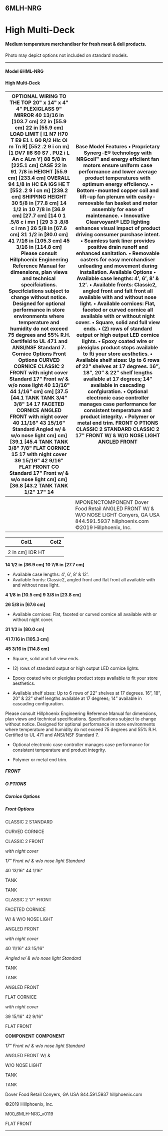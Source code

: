 
## 6MLH-NRG

# High Multi-Deck

#### Medium temperature merchandiser for fresh meat & deli products.

Photo may depict options not included on standard models.



-----


#### Model 6HML-NRG
#### High Multi-Deck


|OPTIONAL WIRING TO THE TOP 20" x 14" x 4" 4" PLEXIGLASS 9" MIRROR 40 13/16 in [103.7 cm] 22 in [55.9 cm] 22 in [55.9 cm] LOAD LIMIT [ I1 N7 H70 T E9 E1 I. G0 R/2 HIc Oi m Tn R] [552 .2 9 i cn m] [1 DV7 II6 S0 S7 . PU2 i L An c ALm Y] 88 5/8 in [225.1 cm] CASE 22 in 91 7/8 in HEIGHT [55.9 cm] [233.4 cm] OVERALL 94 1/8 in HC EA IGS HE T [552 .2 9 i cn m] [239.2 cm] SHIPPING HEIGHT 30 5/8 in [77.8 cm] 14 1/2 in 10 7/8 in [36.9 cm] [27.7 cm] [14 0 1 .5/8 c i mn ] [29 3 3 .8/8 c i mn ] 26 5/8 in [67.6 cm] 31 1/2 in [80.0 cm] 41 7/16 in [105.3 cm] 45 3/16 in [114.8 cm] Please consult Hillphoenix Engineering Reference Manual for dimensions, plan views and technical specifciations. Specifciations subject to change without notice. Designed for optional performance in store environments where temperature and humidity do not exceed 75 degrees and 55% R.H. Certifeid to UL 471 and ANSI/NSF Standard 7. Cornice Options Front Options CURVED CORNICE CLASSIC 2 FRONT with night cover Standard 17” Front w/ & w/o nose light 40 13/16" 44 1/16" cm] cm] [37.5 [44.1 TANK TANK 3/4" 3/8" 14 17 FACETED CORNICE ANGLED FRONT with night cover 40 11/16" 43 15/16" Standard Angled w/ & w/o nose light cm] cm] [39.1 [45.4 TANK TANK 3/8" 7/8" FLAT CORNICE 15 17 with night cover 39 15/16" 42 9/16" FLAT FRONT CO Standard 17” Front w/ & w/o nose light cm] cm] [36.8 [43.2 TANK TANK 1/2" 17" 14|Base Model Features • Proprietary Synerg-E® technology with NRGcoil™ and energy effciient fan motors ensure uniform case performance and lower average product temperatures with optimum energy effciiency. • Bottom-mounted copper coil and lift-up fan plenum with easily-removable fan basket and motor assembly for ease of maintenance. • Innovative Clearvoyant® LED lighting enhances visual impact of product driving consumer purchase intent. • Seamless tank liner provides positive drain runoff and enhanced sanitation. • Removable casters for easy merchandiser unloading and movement during installation. Available Options • Available case lengths: 4’, 6’, 8’ & 12’. • Available fronts: Classic2, angled front and falt front all available with and without nose light. • Available cornices: Flat, faceted or curved cornice all available with or without night cover. • Square, solid and full view ends. • (2) rows of standard output or high output LED cornice lights. • Epoxy coated wire or plexiglas product stops available to fti your store aesthetics. • Available shelf sizes: Up to 6 rows of 22” shelves at 17 degrees. 16”, 18”, 20” & 22” shelf lengths available at 17 degrees; 14” available in cascading confgiuration. • Optional electronic case controller manages case performance for consistent temperature and product integrity. • Polymer or metal end trim. FRONT O PTIONS CLASSIC 2 STANDARD CLASSIC 2 17" FRONT W/ & W/O NOSE LIGHT ANGLED FRONT|
|---|---|
|||
||MPONENCTOMPONENT Dover Food Retail ANGLED FRONT W/ & W/O NOSE LIGHT Conyers, GA USA 844.591.5937 hillphoenix.com ©2019 Hillphoenix, Inc.|

|Col1|Col2|
|---|---|
|||
|2 in cm] IOR HT||


**14 1/2 in**
**[36.9 cm]** **10 7/8 in**
**[27.7 cm]**

- Available case lengths: 4’, 6’, 8’ & 12’.
- Available fronts: Classic2, angled front and flat front all
available with and without nose light.

**4 1/8 in**
**[10.5 cm]** **9 3/8 in**
**[23.8 cm]**

**26 5/8 in**
**[67.6 cm]**

- Available cornices: Flat, faceted or curved cornice all available
with or without night cover.

**31 1/2 in**
**[80.0 cm]**

**41 7/16 in**
**[105.3 cm]**

**45 3/16 in**
**[114.8 cm]**

- Square, solid and full view ends.
- (2) rows of standard output or high output LED cornice lights.
- Epoxy coated wire or plexiglas product stops available to fit
your store aesthetics.

- Available shelf sizes: Up to 6 rows of 22” shelves at 17
degrees. 16”, 18”, 20” & 22” shelf lengths available at 17
degrees; 14” available in cascading configuration.

Please consult Hillphoenix Engineering Reference Manual for dimensions, plan views
and technical specifications. Specifications subject to change without notice. Designed
for optional performance in store environments where temperature and humidity do not
exceed 75 degrees and 55% R.H. Certified to UL 471 and ANSI/NSF Standard 7.

- Optional electronic case controller manages case
performance for consistent temperature and product integrity.

- Polymer or metal end trim.

##### FRONT

##### O PTIONS

##### Cornice Options

##### Front Options

CLASSIC 2 STANDARD

CURVED CORNICE

CLASSIC 2 FRONT

_with night cover_

_17” Front w/ & w/o nose light_ _Standard_

40 13/16" 44 1/16"

TANK

TANK



CLASSIC 2 17" FRONT

FACETED CORNICE

W/ & W/O NOSE LIGHT

ANGLED FRONT

_with night cover_

40 11/16" 43 15/16"

_Angled w/ & w/o nose light_ _Standard_

TANK

TANK

ANGLED FRONT

FLAT CORNICE



_with night cover_

39 15/16" 42 9/16"

FLAT FRONT

**COMPONENT** **COMPONENT**

_17” Front w/ & w/o nose light_ _Standard_

ANGLED FRONT W/ &

W/O NOSE LIGHT

TANK

TANK



Dover Food Retail
Conyers, GA  USA
844.591.5937
hillphoenix.com

©2019 Hillphoenix, Inc.

 M00_6MLH-NRG_v0119

FLAT FRONT



-----

